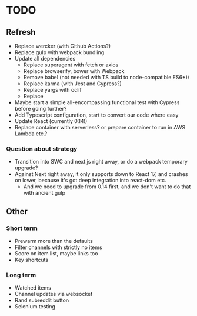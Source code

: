 # TODO

## Refresh

- Replace wercker (with Github Actions?)
- Replace gulp with webpack bundling
- Update all dependencies
  - Replace superagent with fetch or axios
  - Replace browserify, bower with Webpack
  - Remove babel (not needed with TS build to node-compatible ES6+)\
  - Replace karma (with Jest and Cypress?)
  - Replace yargs with oclif
  - Replace 
- Maybe start a simple all-encompassing functional test with Cypress before going further?
- Add Typescript configuration, start to convert our code where easy
- Update React (currently 0.14!)
- Replace container with serverless? or prepare container to run in AWS Lambda etc.?

### Question about strategy

- Transition into SWC and next.js right away, or do a webpack temporary upgrade?
- Against Next right away, it only supports down to React 17, and crashes on lower, because it's
  got deep integration into react-dom etc.
  - And we need to upgrade from 0.14 first, and we don't want to do that with ancient gulp

## Other
### Short term

* Prewarm more than the defaults
* Filter channels with strictly no items
* Score on item list, maybe links too
* Key shortcuts

### Long term

* Watched items
* Channel updates via websocket
* Rand subreddit button
* Selenium testing
